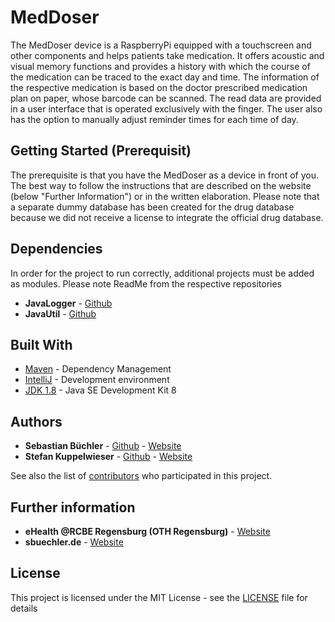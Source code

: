 # MedDoser

The MedDoser device is a RaspberryPi equipped with a touchscreen and other components and helps patients take medication. It offers acoustic and visual memory functions and provides a history with which the course of the medication can be traced to the exact day and time. The information of the respective medication is based on the doctor prescribed medication plan on paper, whose barcode can be scanned. The read data are provided in a user interface that is operated exclusively with the finger. The user also has the option to manually adjust reminder times for each time of day.

## Getting Started (Prerequisit)

The prerequisite is that you have the MedDoser as a device in front of you. The best way to follow the instructions that are described on the website (below "Further Information") or in the written elaboration. Please note that a separate dummy database has been created for the drug database because we did not receive a license to integrate the official drug database.

## Dependencies

In order for the project to run correctly, additional projects must be added as modules. Please note ReadMe from the respective repositories

* **JavaLogger** - [Github](https://github.com/StefanKuppelwieser/JavaLogger)
* **JavaUtil** - [Github](https://github.com/TeamDF14/JavaUtil)

## Built With

* [Maven](https://maven.apache.org/) - Dependency Management
* [IntelliJ](https://www.jetbrains.com/idea) - Development environment
* [JDK 1.8](http://www.oracle.com/technetwork/java/javase/downloads/jdk8-downloads-2133151.html) - Java SE Development Kit 8

## Authors

* **Sebastian Büchler** - [Github](https://github.com/sebikolon) - [Website](https://wwww.sbuechler.de)
* **Stefan Kuppelwieser** - [Github](https://github.com/StefanKuppelwieser) - [Website](https://wwww.kuppelwieser.net)

See also the list of [contributors](https://github.com/TeamDF14/MedDoser/graphs/contributors) who participated in this project.

## Further information

* **eHealth @RCBE Regensburg (OTH Regensburg)** - [Website](https://ehealth.rcbe.de/2018/04/27/meddoser-medikationsplan-auf-dem-raspberry-pi/)
* **sbuechler.de** - [Website](https://sbuechler.de/projekte/hardware/87-meddoser)


## License

This project is licensed under the MIT License - see the [LICENSE](LICENSE) file for details